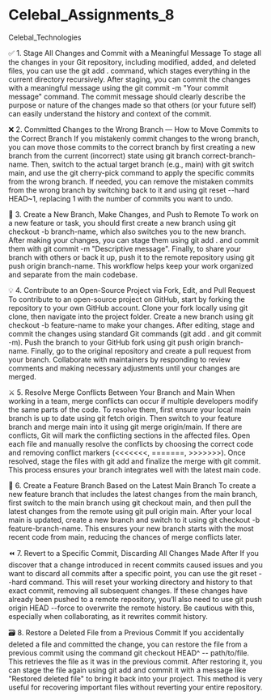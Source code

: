 # Celebal_Assignments_8
Celebal_Technologies




✅ 1. Stage All Changes and Commit with a Meaningful Message
To stage all the changes in your Git repository, including modified, added, and deleted files, you can use the git add . command, which stages everything in the current directory recursively. After staging, you can commit the changes with a meaningful message using the git commit -m "Your commit message" command. The commit message should clearly describe the purpose or nature of the changes made so that others (or your future self) can easily understand the history and context of the commit.

❌ 2. Committed Changes to the Wrong Branch — How to Move Commits to the Correct Branch
If you mistakenly commit changes to the wrong branch, you can move those commits to the correct branch by first creating a new branch from the current (incorrect) state using git branch correct-branch-name. Then, switch to the actual target branch (e.g., main) with git switch main, and use the git cherry-pick <commit-hash> command to apply the specific commits from the wrong branch. If needed, you can remove the mistaken commits from the wrong branch by switching back to it and using git reset --hard HEAD~1, replacing 1 with the number of commits you want to undo.

🌿 3. Create a New Branch, Make Changes, and Push to Remote
To work on a new feature or task, you should first create a new branch using git checkout -b branch-name, which also switches you to the new branch. After making your changes, you can stage them using git add . and commit them with git commit -m "Descriptive message". Finally, to share your branch with others or back it up, push it to the remote repository using git push origin branch-name. This workflow helps keep your work organized and separate from the main codebase.

💡 4. Contribute to an Open-Source Project via Fork, Edit, and Pull Request
To contribute to an open-source project on GitHub, start by forking the repository to your own GitHub account. Clone your fork locally using git clone, then navigate into the project folder. Create a new branch using git checkout -b feature-name to make your changes. After editing, stage and commit the changes using standard Git commands (git add . and git commit -m). Push the branch to your GitHub fork using git push origin branch-name. Finally, go to the original repository and create a pull request from your branch. Collaborate with maintainers by responding to review comments and making necessary adjustments until your changes are merged.

⚔️ 5. Resolve Merge Conflicts Between Your Branch and Main
When working in a team, merge conflicts can occur if multiple developers modify the same parts of the code. To resolve them, first ensure your local main branch is up to date using git fetch origin. Then switch to your feature branch and merge main into it using git merge origin/main. If there are conflicts, Git will mark the conflicting sections in the affected files. Open each file and manually resolve the conflicts by choosing the correct code and removing conflict markers (<<<<<<<, =======, >>>>>>>). Once resolved, stage the files with git add and finalize the merge with git commit. This process ensures your branch integrates well with the latest main code.

🌱 6. Create a Feature Branch Based on the Latest Main Branch
To create a new feature branch that includes the latest changes from the main branch, first switch to the main branch using git checkout main, and then pull the latest changes from the remote using git pull origin main. After your local main is updated, create a new branch and switch to it using git checkout -b feature-branch-name. This ensures your new branch starts with the most recent code from main, reducing the chances of merge conflicts later.

⏪ 7. Revert to a Specific Commit, Discarding All Changes Made After
If you discover that a change introduced in recent commits caused issues and you want to discard all commits after a specific point, you can use the git reset --hard <commit-hash> command. This will reset your working directory and history to that exact commit, removing all subsequent changes. If these changes have already been pushed to a remote repository, you’ll also need to use git push origin HEAD --force to overwrite the remote history. Be cautious with this, especially when collaborating, as it rewrites commit history.

🗃️ 8. Restore a Deleted File from a Previous Commit
If you accidentally deleted a file and committed the change, you can restore the file from a previous commit using the command git checkout HEAD^ -- path/to/file. This retrieves the file as it was in the previous commit. After restoring it, you can stage the file again using git add and commit it with a message like "Restored deleted file" to bring it back into your project. This method is very useful for recovering important files without reverting your entire repository.

